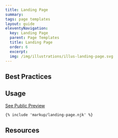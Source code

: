 ```yaml
---
title: Landing Page
summary: 
tags: page templates
layout: guide
eleventyNavigation:
  key: Landing Page
  parent: Page Templates
  title: Landing Page
  order: 6
  excerpt:
  img: /img/illustrations/illus-landing-page.svg
---
```


## Best Practices


## Usage

<a class="btn btn-primary" href="/page-templates/landing-page-public/" target="_blank">See Public Preview</a>

``` html
{% include 'markup/landing-page.njk' %}
```

## Resources








